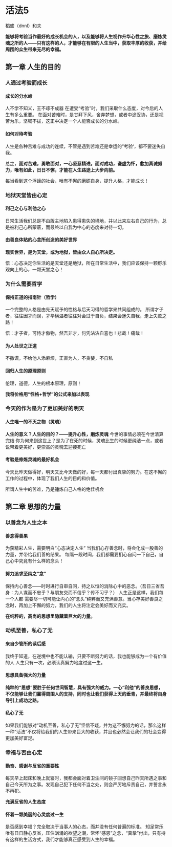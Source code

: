 # 活法5
稻盛（dnnl）和夫

**能够将考验当作最好的成长机会的人，以及能够将人生视作升华心性之旅、磨炼灵魂之所的人——只有这样的人，才能够在有限的人生当中，获取丰厚的收获，并给周围的众生带来无尽的幸福。**

## 第一章 人生的目的
### 人通过考验而成长
#### 成长的分水岭
人不学不知义，王不琢不成器
在遭受“考验”时，我们采取什么态度，对今后的人生有多么重要。
在面对苦难时，是甘拜下风，舍弃梦想，或者中途妥协，还是视苦为乐，坚韧不拔，这正中决定一个人能否成长的分水岭。
#### 如何对待考验
人生是各种苦难与成功的连续，不管是遇到苦难还是幸运的“考验‘，都不要迷失自我。

总之，**面对苦难，勇敢面对，一心坚忍精进。面对成功，谦虚为怀，愈加真诚努力，唯有如此，日日不懈，才能在人生路途上大步向前。**

每当看到这个浮躁的社会，唯有不懈的磨砺自身，提升人格，才能成长！

### 地狱天堂皆由心定
#### 利己之心与利他之心
日常生活我们总是不由版主地陷入患得患失的境地，并以此来左右自己的行为，总是被利己心所蒙蔽，而最终以自我为中心的态度来对待一切。
#### 由善良体贴的心念所创造的美好世界
**现实世界，是为天堂，或为地狱，皆由众人自心所决定。**

悟：心态决定你生活的是天堂还是地狱，所在日常生活中，我们应该保持一颗孵乐观向上的心，一颗天堂之心！

### 为什么需要哲学
#### 保持正道的指南针（哲学）
一个完整的人格是由先天赋予的性格与后天习得的哲学来共同组成的。
所谓才子者，往往因才而误，才华横溢者往往对会过于自负，结果会迷失自我，走上失败之路！

悟：才子者，可恃才傲物，然吾非才，何凭沾沾自喜也！悲哉！痛哉！

####  为人处世之正道
不撒谎，不给他人添麻烦，正直为人，不贪婪，不自私
#### 回归人生的原理原则
伦理，道德，人生的根本原理，原则！

**我将价格用“性格+哲学”的公式来加以表现**

### 今天的作为是为了更加美好的明天
#### 人生唯一的不灭之物（灵魂）
**人生的意义？人生的目的？——提升心性，磨炼灵魂**
今世的事情必须在今世清算完结
你为何来到这世上？是为了在死的时候，灵魂比生的时候更纯洁一点，或者说带着更美好，更崇高的灵魂去迎接死亡
#### 考验是修炼灵魂的最好机会
今天比昨天做得好，明天又比今天做的好，每一天都付出真挚的努力。在这不懈的工作的过程中，体现了我们人生的目的和价值。

所谓人生中的苦难，乃是锤炼自己人格的绝佳机会

## 第二章 思想的力量
### 以善念为人生之本
#### 善念得善果
为获精彩人生，需要明白“心态决定人生”
当我们心存善念时，将会化成一股善的力量，并带给我们善的结果。
每隔一段时间，我们都需要扪心自问一下自己，自己心中究竟有什么样的念头！

#### 努力追求至纯之“念”
保持内心善念——时时进行自审自问，持之以恒的消除心中的恶念。（吾日三省吾身：为人谋而不忠乎？与朋友交而不信乎？传不习乎？）
人生正是这样，我们每一个人都 需要尽一切可能让内心的“念头”纯粹而又充满善意。当心存美好善良之念时，再加上不懈的努力，我们的人生将注定会美好而又充实。

**在纯粹的，高尚的思想里隐藏着巨大的力量。**

### 动机至善，私心了无
#### 来自少管所的读后感
我终于知道，在逆境中也不能认输，只要不断努力的话，我也能够成为一个有价值的人
人生只有一次，必须认真努力地度过这一生。

#### 思想具备强大的力量
**纯粹的“思想”要胜于任何世间智慧，具有强大的威力。一心“利他”的善良思想，不仅能够让我们赢得周围人的支持，同时也让我们获得上天的垂青，并最终将自身导引上成功之路。**

#### 私心了无
如果我们能够对“动机至善，私心了无”坚信不疑，并为这不懈努力的话，那么这样一种“活法”不仅将给我们的人生带来巨大的收获，并且也必然会让我们的社会变得更加美好富足。

### 幸福与否由心定
#### 勤奋、感谢与反省的重要性
每天早上起床和晚上就寝时，我都会面对着卫生间的镜子回想自己昨天所遇之事和自己今天所为之事。发现自己犯下任何不当之处，则会严厉地斥责自己，并誓言永不再犯。

**充满反省的人生态度**
#### 怀着一颗美丽的心灵度过一生
是否感到幸福？完全取决于当事人的心态，而并没有任何普遍的标准。
知足常乐
唯有日日静心反省，压住汹涌的欲望之潮，常怀“感恩”之念，“真挚”付出，只有持有这样的生活方式，我们才能够真正感受到人生的幸福。

